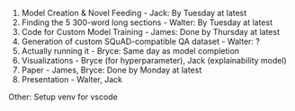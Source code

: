 1. Model Creation & Novel Feeding - Jack: By Tuesday at latest
2. Finding the 5 300-word long sections - Walter: By Tuesday at latest
3. Code for Custom Model Training - James: Done by Thursday at latest
4. Generation of custom SQuAD-compatible QA dataset - Walter: ?
5. Actually running it - Bryce: Same day as model completion
6. Visualizations - Bryce (for hyperparameter), Jack (explainability model)
7. Paper - James, Bryce: Done by Monday at latest
8. Presentation - Walter, Jack


Other: Setup venv for vscode
